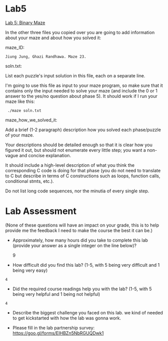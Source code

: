 Lab5
====

[Lab 5: Binary Maze](https://www.cs.swarthmore.edu/~chaganti/cs31/s19/labs/lab05.html)

In the other three files you copied over you are going to add information about
your maze and about how you solved it:

maze_ID:

    Jiung Jung, Ghazi Randhawa. Maze 23.


soln.txt:

   List each puzzle's input solution in this file, each on a separate line.

   I'm going to use this file as input to your maze program, so make sure
   that it contains only the input needed to solve your maze (and include
   the 0 or 1 answer to the yes/no question about phase 5).
   It should work if I run your maze like this:

     ./maze soln.txt


maze_how_we_solved_it:

   Add a brief (1-2 paragraph) description how you solved each phase/puzzle of
   your maze.

   Your descriptions should be detailed enough so that it is clear how you
   figured it out, but should not enumerate every little step; you want a
   non-vague and concise explanation.

   It should include a high-level description of what you think the
   corresponding C code is doing for that phase (you do not need to translate
   to C but describe in terms of C constructions such as loops, function calls,
   conditional stmts, etc.).

   Do not list long code sequences, nor the minutia of every single step.


# Lab Assessment

(None of these questions will have an impact on your grade, this is to
 help provide me the feedback I need to make the course the best it can be.)


  - Approximately, how many hours did you take to complete this lab
    (provide your answer as a single integer on the line below)?

    9

  -  How difficult did you find this lab?
    (1-5, with 5 being very difficult and 1 being very easy)

    4

  -  Did the required course readings help you with the lab?
    (1-5, with 5 being very helpful and 1 being not helpful)

    4

  -  Describe the biggest challenge you faced on this lab.
    we kind of needed to get kickstarted with how the lab was gonna work.

  -  Please fill in the lab partnership survey: https://goo.gl/forms/EIHBZn5NbRGUQDwk1
